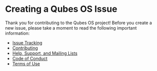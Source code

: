 Creating a Qubes OS Issue
=========================

Thank you for contributing to the Qubes OS project! Before you create a new
issue, please take a moment to read the following important information:

* [Issue Tracking](https://www.qubes-os.org/doc/issue-tracking/)
* [Contributing](https://www.qubes-os.org/doc/contributing/)
* [Help, Support, and Mailing Lists](https://www.qubes-os.org/support/)
* [Code of Conduct](https://www.qubes-os.org/code-of-conduct/)
* [Terms of Use](https://www.qubes-os.org/terms/)
